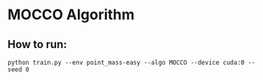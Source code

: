 # MOCCO Algorithm

## How to run:

`python train.py --env point_mass-easy --algo MOCCO --device cuda:0 --seed 0`
